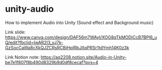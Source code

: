 # unity-audio
How to implement Audio into Unity (Sound effect and Background music)

Link slide: https://www.canva.com/design/DAF56m7WAyI/XOG8qTkMODjCcB7BPl6_uQ/edit?fbclid=IwAR2I3_vJ7k-GzSocCaWa8cXkQJZCRsRCBiHpIRbJXqPRSr1tdYmh14K0z3k

Link Notion note: https://aq2208.notion.site/Audio-in-Unity-be7e1f807f8b490d8329b9d0df8cecaf?pvs=4

